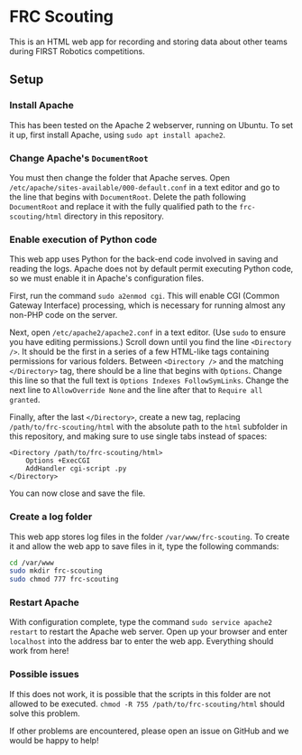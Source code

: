 # FRC Scouting
This is an HTML web app for recording and storing data about other teams during FIRST Robotics competitions.

## Setup
### Install Apache
This has been tested on the Apache 2 webserver, running on Ubuntu. To set it up, first install Apache, using `sudo apt install apache2`.

### Change Apache's `DocumentRoot`
You must then change the folder that Apache serves. Open `/etc/apache/sites-available/000-default.conf` in a text editor and go to the line that begins with `DocumentRoot`. Delete the path following `DocumentRoot` and replace it with the fully qualified path to the `frc-scouting/html` directory in this repository.

### Enable execution of Python code
This web app uses Python for the back-end code involved in saving and reading the logs. Apache does not by default permit executing Python code, so we must enable it in Apache's configuration files.

First, run the command `sudo a2enmod cgi`. This will enable CGI (Common Gateway Interface) processing, which is necessary for running almost any non-PHP code on the server.

Next, open `/etc/apache2/apache2.conf` in a text editor. (Use `sudo` to ensure you have editing permissions.) Scroll down until you find the line `<Directory />`. It should be the first in a series of a few HTML-like tags containing permissions for various folders. Between `<Directory />` and the matching `</Directory>` tag, there should be a line that begins with `Options`. Change this line so that the full text is `Options Indexes FollowSymLinks`. Change the next line to `AllowOverride None` and the line after that to `Require all granted`.

Finally, after the last `</Directory>`, create a new tag, replacing `/path/to/frc-scouting/html` with the absolute path to the `html` subfolder in this repository, and making sure to use single tabs instead of spaces:

```
<Directory /path/to/frc-scouting/html>
	Options +ExecCGI
	AddHandler cgi-script .py
</Directory>
```

You can now close and save the file.

### Create a log folder
This web app stores log files in the folder `/var/www/frc-scouting`. To create it and allow the web app to save files in it, type the following commands:

```sh
cd /var/www
sudo mkdir frc-scouting
sudo chmod 777 frc-scouting
```

### Restart Apache
With configuration complete, type the command `sudo service apache2 restart` to restart the Apache web server. Open up your browser and enter `localhost` into the address bar to enter the web app. Everything should work from here!

### Possible issues
If this does not work, it is possible that the scripts in this folder are not allowed to be executed. `chmod -R 755 /path/to/frc-scouting/html` should solve this problem.

If other problems are encountered, please open an issue on GitHub and we would be happy to help!
